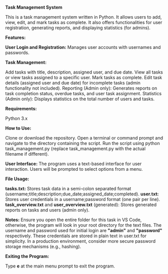 **Task Management System**

This is a task management system written in Python. It allows users to add, view, edit, and mark tasks as complete. It also offers functionalities for user registration, generating reports, and displaying statistics (for admins).

**Features:**

**User Login and Registration:** Manages user accounts with usernames and passwords.

**Task Management:**

Add tasks with title, description, assigned user, and due date.
View all tasks or view tasks assigned to a specific user.
Mark tasks as complete.
Edit task details (assigned user and due date) for incomplete tasks (admin functionality not included).
Reporting (Admin only):
Generates reports on task completion status, overdue tasks, and user task assignment.
Statistics (Admin only):
Displays statistics on the total number of users and tasks.

**Requirements:**

Python 3.x

**How to Use:**

Clone or download the repository.
Open a terminal or command prompt and navigate to the directory containing the script.
Run the script using python task_management.py (replace task_management.py with the actual filename if different).

**User Interface:**
The program uses a text-based interface for user interaction. Users will be prompted to select options from a menu.

**File Usage:**

**tasks.txt:** Stores task data in a semi-colon separated format (username;title;description;due_date;assigned_date;completed).
**user.txt:** Stores user credentials in a username;password format (one pair per line).
**task_overview.txt** and **user_overview.txt** (generated): Stores generated reports on tasks and users (admin only).

**Notes:**
Ensure you open the entire folder for this task in VS Code, otherwise, the program will look in your root directory for the text files.
The username and password used for initial login are **"admin"** and **"password"** respectively. These credentials are stored in plain text in user.txt for simplicity. In a production environment, consider more secure password storage mechanisms (e.g., hashing).

**Exiting the Program:**

Type **e** at the main menu prompt to exit the program.
